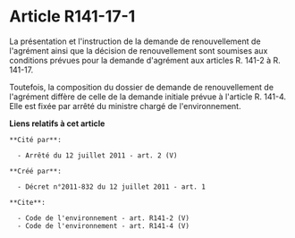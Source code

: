 # Article R141-17-1

La présentation et l'instruction de la demande de renouvellement de l'agrément ainsi que la décision de renouvellement sont
soumises aux conditions prévues pour la demande d'agrément aux articles R. 141-2 à R. 141-17.

Toutefois, la composition du dossier de demande de renouvellement de l'agrément diffère de celle de la demande initiale
prévue à l'article R. 141-4. Elle est fixée par arrêté du ministre chargé de l'environnement.

**Liens relatifs à cet article**

	**Cité par**:

	  - Arrêté du 12 juillet 2011 - art. 2 (V)

	**Créé par**:

	  - Décret n°2011-832 du 12 juillet 2011 - art. 1

	**Cite**:

	  - Code de l'environnement - art. R141-2 (V)
	  - Code de l'environnement - art. R141-4 (V)

